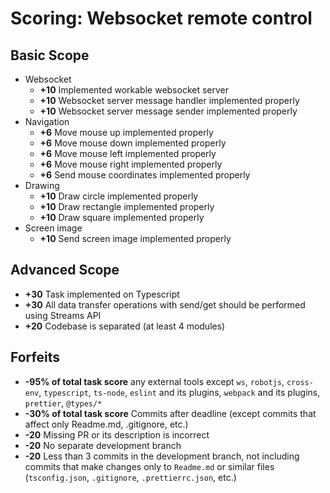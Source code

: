 # Scoring: Websocket remote control

## Basic Scope

- Websocket
    - **+10** Implemented workable websocket server
    - **+10** Websocket server message handler implemented properly
    - **+10** Websocket server message sender implemented properly
- Navigation
    - **+6** Move mouse up implemented properly
    - **+6** Move mouse down implemented properly
    - **+6** Move mouse left implemented properly
    - **+6** Move mouse right implemented properly
    - **+6** Send mouse coordinates implemented properly
- Drawing
    - **+10** Draw circle implemented properly
    - **+10** Draw rectangle implemented properly
    - **+10** Draw square implemented properly
- Screen image
    - **+10** Send screen image implemented properly

## Advanced Scope

- **+30** Task implemented on Typescript 
- **+30** All data transfer operations with send/get should be performed using Streams API
- **+20** Codebase is separated (at least 4 modules)

## Forfeits

- **-95% of total task score** any external tools except `ws`, `robotjs`, `cross-env`, `typescript`, `ts-node`, `eslint` and its plugins, `webpack` and its plugins, `prettier`, `@types/*`
- **-30% of total task score** Commits after deadline (except commits that affect only Readme.md, .gitignore, etc.)
- **-20** Missing PR or its description is incorrect
- **-20** No separate development branch
- **-20** Less than 3 commits in the development branch, not including commits that make changes only to `Readme.md` or similar files (`tsconfig.json`, `.gitignore`, `.prettierrc.json`, etc.)